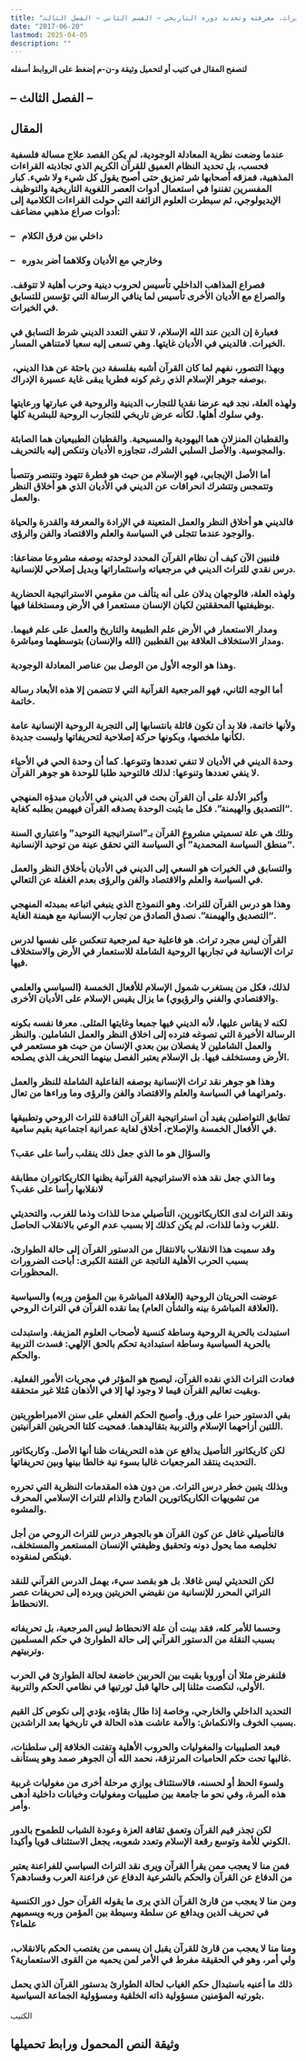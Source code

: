 ```yaml
---
title: "التراث، معرفته وتحديد دوره التاريخي – القسم الثاني – الفصل الثالث"
date: "2017-06-20"
lastmod: 2025-04-05
description: ""
---
```

**لتصفح المقال في كتيب أو لتحميل وثيقة و-ن-م إضغط على الروابط أسفله**

## **– الفصل الثالث –**

## المقال

### عندما وضعت نظرية المعادلة الوجودية، لم يكن القصد علاج مسالة فلسفية فحسب، بل تحديد النظام العميق للقرآن الكريم الذي تجاذبته القراءات المذهبية، فمزقه أصحابها شر تمزيق حتى أصبح يقول كل شيء ولا شيء. كبار المفسرين تفننوا في استعمال أدوات العصر اللغوية التاريخية والتوظيف الإيديولوجي، ثم سيطرت العلوم الزائفة التي حولت القراءات الكلامية إلى أدوات صراع مذهبي مضاعف:

### –   داخلي بين فرق الكلام

### –   وخارجي مع الأديان وكلاهما أضر بدوره

### فصراع المذاهب الداخلي تأسيس لحروب دينية وحرب أهلية لا تتوقف. والصراع مع الأديان الأخرى تأسيس لما ينافي الرسالة التي تؤسس للتسابق في الخيرات.

### فعبارة إن الدين عند الله الإسلام، لا تنفي التعدد الديني شرط التسابق في الخيرات. فالديني في الأديان غايتها. وهي تسعى إليه سعيا لامتناهي المسار.

### وبهذا التصور، نفهم لما كان القرآن أشبه بفلسفة دين باحثة عن هذا الديني،  بوصفه جوهر الإسلام الذي رغم كونه فطريا يبقى غاية عسيرة الإدراك.

### ولهذه العلة، نجد فيه عرضا نقديا للتجارب الدينية والروحية في عبارتها ورعايتها وفي سلوك أهلها. لكأنه عرض تاريخي للتجارب الروحية للبشرية كلها.

### والقطبان المنزلان هما اليهودية والمسيحية. والقطبان الطبيعيان هما الصابئة والمجوسية. والأصل السلبي الشرك، تتجاوزه الأديان وتنكص إليه بالتحريف.

### أما الأصل الإيجابي، فهو الإسلام من حيث هو فطرة تتهود وتتنصر وتتصبأ وتتمجس وتتشرك انحرافات عن الديني في الأديان الذي هو أخلاق النظر والعمل.

### فالديني هو أخلاق النظر والعمل المتعينة في الإرادة والمعرفة والقدرة والحياة والوجود عندما تتجلى في السياسة والعلم والاقتصاد والفن والرؤى.

### فلنبين الآن كيف أن نظام القرآن المحدد لوحدته بوصفه مشروعا مضاعفا: درس نقدي للتراث الديني في مرجعياته واستثماراتها وبديل إصلاحي للإنسانية.

### ولهذه العلة، فالوجهان يدلان على أنه يتألف من مقومي الاستراتيجية الحضارية بوظيفتيها المحققتين لكيان الإنسان مستعمرا في الأرض ومستخلفا فيها.

### ومدار الاستعمار في الأرض علم الطبيعة والتاريخ والعمل على علم فيهما. ومدار الاستخلاف العلاقة بين القطبين (الله والإنسان) بتوسطهما ومباشرة.

### وهذا هو الوجه الأول من الوصل بين عناصر المعادلة الوجودية.

### أما الوجه الثاني، فهو المرجعية القرآنية التي لا تتضمن إلا هذه الأبعاد رسالة خاتمة.

### ولأنها خاتمة، فلا بد أن تكون قائلة بانتسابها إلى التجربة الروحية الإنسانية عامة لكأنها ملخصها، وبكونها حركة إصلاحية لتحريفاتها وليست جديدة.

### وحدة الديني في الأديان لا تنفي تعددها وتنوعها. كما أن وحدة الحي في الأحياء لا ينفي تعددها وتنوعها: لذلك فالتوحيد طلبا للوحدة هو جوهر القرآن.

### وأكبر الأدلة على أن القرآن بحث في الديني في الأديان مبدؤه المنهجي “التصديق والهيمنة”. فكل ما يثبت الوحدة يصدقه القرآن فيهيمن بطلبه كغاية.

### وتلك هي علة تسميتي مشروع القرآن بـ”استراتيجية التوحيد” واعتباري السنة “منطق السياسة المحمدية” أي السياسة التي تحقق عينة من توحيد الإنسانية.

### والتسابق في الخيرات هو السعي إلى الديني في الأديان بأخلاق النظر والعمل في السياسة والعلم والاقتصاد والفن والرؤى بعدم الغفلة عن التعالي.

### وهذا هو درس القرآن للتراث. وهو النموذج الذي ينبغي اتباعه بمبدئه المنهجي “التصديق والهيمنة”. نصدق الصادق من تجارب الإنسانية مع هيمنة الغاية.

### القرآن ليس مجرد تراث. هو فاعلية حية لمرجعية تنعكس على نفسها لدرس تراث الإنسانية في تجاربها الروحية الشاملة للاستعمار في الأرض والاستخلاف فيها.

### لذلك، فكل من يستغرب شمول الإسلام للأفعال الخمسة (السياسي والعلمي والاقتصادي والفني والرؤيوي) ما يزال يقيس الإسلام على الأديان الأخرى.

### لكنه لا يقاس عليها، لأنه الديني فيها جميعا وغايتها المثلى. معرفا نفسه بكونه الرسالة الأخيرة التي تصوغه فترده إلى اخلاق النظر والعمل الشاملين. والنظر والعمل الشاملين لا يفصلان بين بعدي الإنسان من حيث هو مستعمر في الأرض ومستخلف فيها. بل الإسلام يعتبر الفصل بينهما التحريف الذي يصلحه.

### وهذا هو جوهر نقد تراث الإنسانية بوصفه الفاعلية الشاملة للنظر والعمل وثمراتهما في السياسة والعلم والاقتصاد والفن والرؤى وما وراءها من تعال.

### تطابق التواصلين يفيد أن استراتيجية القرآن الناقدة للتراث الروحي وتطبيقها في الأفعال الخمسة والإصلاح، أخلاق لغاية عمرانية اجتماعية بقيم سامية.

### والسؤال هو ما الذي جعل ذلك ينقلب رأسا على عقب؟

### وما الذي جعل نقد هذه الاستراتيجية القرآنية يظنها الكاريكاتوران مطابقة لانقلابها رأسا على عقب؟

### ونقد التراث لدى الكاريكاتورين، التأصيلي مدحا للذات وذما للغرب، والتحديثي للغرب وذما للذات، لم يكن كذلك إلا بسبب عدم الوعي بالانقلاب الحاصل.

### وقد سميت هذا الانقلاب بالانتقال من الدستور القرآن إلى حالة الطوارئ، بسبب الحرب الأهلية الناتجة عن الفتنة الكبرى: أباحت الضرورات المحظورات.

### عوضت الحريتان الروحية (العلاقة المباشرة بين المؤمن وربه) والسياسية (العلاقة المباشرة بينه والشأن العام) بما نقده القرآن في التراث الروحي.

### استبدلت بالحرية الروحية وساطة كنسية لأصحاب العلوم المزيفة. واستبدلت بالحرية السياسية وساطة استبدادية تحكم بالحق الإلهي: فسدت التربية والحكم.

### فعادت التراث الذي نقده القرآن، ليصبح هو المؤثر في مجريات الأمور الفعلية. وبقيت تعاليم القرآن قيما لا وجود لها إلا في الأذهان مُثلا غير متحققة.

### بقي الدستور حبرا على ورق. وأصبح الحكم الفعلي على سنن الامبراطوريتين اللتين أزاحهما الإسلام والتربية بتقاليدهما. فمحيت كلتا الحريتين القرآنيتين.

### لكن كاريكاتور التأصيل يدافع عن هذه التحريفات ظنا أنها الأصل. وكاريكاتور التحديث ينتقد المرجعيات غالبا بسوء نية خالطا بينها وبين تحريفاتها.

### وبذلك يتبين خطر درس التراث. من دون هذه المقدمات النظرية التي تحرره من تشويهات الكاريكاتورين المادح والذام للتراث الإسلامي المحرف والمشوه.

### فالتأصيلي غافل عن كون القرآن هو بالجوهر درس للتراث الروحي من أجل تخليصه مما يحول دونه وتحقيق وظيفتي الإنسان المستعمر والمستخلف، فينكص لمنقوده.

### لكن التحديثي ليس غافلا. بل هو بقصد سيء، يهمل الدرس القرآني للنقد التراثي المحرر للإنسانية من نقيضي الحريتين ويرده إلى تحريفات عصر الانحطاط.

### وحسما للأمر كله، فقد بينت أن علة الانحطاط ليس المرجعية، بل تحريفاته بسبب النقلة من الدستور القرآني إلى حالة الطوارئ في حكم المسلمين وتربيتهم.

### فلنفرض مثلا أن أوروبا بقيت بين الحربين خاضعة لحالة الطوارئ في الحرب الأولى، لنكصت مثلنا إلى حالها قبل ثورتيها في نظامي الحكم والتربية.

### التحديد الداخلي والخارجي، وخاصة إذا طال بقاؤه، يؤدي إلى نكوص كل القيم بسبب الخوف والانكماش: والأمة عاشت هذه الحالة في تاريخها بعد الراشدين.

### فبعد الصليبيات والمغوليات والحروب الأهلية وتفتت الخلافة إلى سلطنات، غالبها تحت حكم الحاميات المرتزقة، نحمد الله أن الجوهر صمد وهو يستأنف.

### ولسوء الحظ أو لحسنه، فالاستئناف يوازي مرحلة أخرى من مغوليات غربية هذه المرة، وفي نحو ما جامعة بين صليبيات ومغوليات وخيانات داخلية أدهى وأمر.

### لكن تجذر قيم القرآن وتعمق ثقافة العزة وعودة الشباب للطموح بالدور الكوني للأمة وتوسع رقعة الإسلام وتعدد شعوبه، يجعل الاستئناف قويا وأكيدا.

### فمن منا لا يعجب ممن يقرأ القرآن ويرى نقد التراث السياسي للفراعنة يعتبر من الدفاع عن القرآن والحكم بالشرعية الدفاع عن فراعنة العرب وفسادهم؟

### ومن منا لا يعجب من قارئ القرآن الذي يرى ما يقوله القرآن حول دور الكنسية في تحريف الدين ويدافع عن سلطة وسيطة بين المؤمن وربه ويسميهم علماء؟

### ومنا منا لا يعجب من قارئ للقرآن يقبل ان يسمى من يغتصب الحكم بالانقلاب، ولي أمر، وهو في الحقيقة مفرط في الأمر لمن يحميه من القوى الاستعمارية؟

### ذلك ما أعنيه باستبدال حكم الغياب لحالة الطوارئ بدستور القرآن الذي يحمل بثورتيه المؤمنين مسؤولية ذاته الخلقية ومسؤولية الجماعة السياسية.

الكتيب

## وثيقة النص المحمول ورابط تحميلها

###
